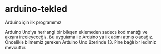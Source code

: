 # arduino-tekled
Arduino için ilk programımız

Arduino Uno’ya herhangi bir bileşen eklemeden sadece kod mantığı ve akışını inceleyeceğiz. Bu uygulama ile Arduino ya ilk adımı atmış olacağız. Öncelikle bilmemiz gereken Arduino Uno üzerinde 13. Pine bağlı bir ledimiz mevcuttur.


